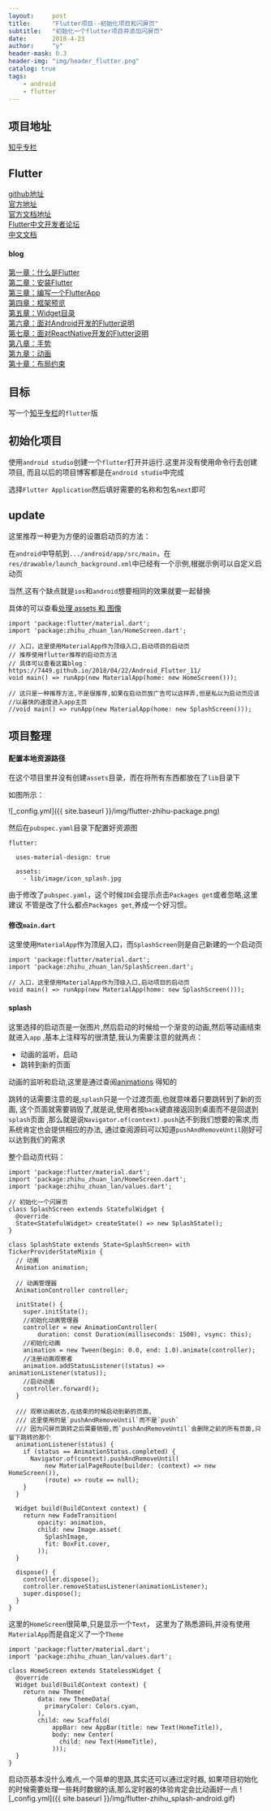 ```yaml
---
layout:     post
title:      "Flutter项目--初始化项目和闪屏页"
subtitle:   "初始化一个flutter项目并添加闪屏页"
date:       2018-4-23
author:     "y"
header-mask: 0.3
header-img: "img/header_flutter.png"
catalog: true
tags:
    - android
    - flutter
---
```


## 项目地址

[知乎专栏](https://github.com/7449/flutter-zhihu_zhuanlan)

## Flutter

[github地址](https://github.com/flutter/flutter)<br>
[官方地址](https://flutter.io/)<br>
[官方文档地址](https://flutter.io/docs/)<br>
[Flutter中文开发者论坛](http://flutter-dev.com/)<br>
[中文文档](http://doc.flutter-dev.cn/)<br>

#### blog

[第一章：什么是Flutter](https://7449.github.io/2018/03/19/Android_Flutter_1/)<br>
[第二章：安装Flutter](https://7449.github.io/2018/03/19/Android_Flutter_2/)<br>
[第三章：编写一个FlutterApp](https://7449.github.io/2018/03/26/Android_Flutter_3/)<br>
[第四章：框架预览](https://7449.github.io/2018/03/26/Android_Flutter_4/)<br>
[第五章：Widget目录](https://7449.github.io/2018/04/12/Android_Flutter_5/)<br>
[第六章：面对Android开发的Flutter说明](https://7449.github.io/2018/04/16/Android_Flutter_6/)<br>
[第七章：面对ReactNative开发的Flutter说明](https://7449.github.io/2018/04/17/Android_Flutter_7/)<br>
[第八章：手势](https://7449.github.io/2018/04/20/Android_Flutter_8/)<br>
[第九章：动画](https://7449.github.io/2018/04/20/Android_Flutter_9/)<br>
[第十章：布局约束](https://7449.github.io/2018/04/21/Android_Flutter_10/)<br>

## 目标

写一个[知乎专栏](https://github.com/7449/ZLSimple)的`flutter`版

## 初始化项目

使用`android studio`创建一个`flutter`打开并运行.这里并没有使用命令行去创建项目,
而且以后的项目博客都是在`android studio`中完成

选择`Flutter Application`然后填好需要的名称和包名`next`即可

## update

这里推荐一种更为方便的设置启动页的方法：

在`android`中导航到`.../android/app/src/main`，在`res/drawable/launch_background.xml`中已经有一个示例,根据示例可以自定义启动页

当然,这有个缺点就是`ios`和`android`想要相同的效果就要一起替换

具体的可以查看[处理 assets 和 图像](https://7449.github.io/2018/04/22/Android_Flutter_11/)

    import 'package:flutter/material.dart';
    import 'package:zhihu_zhuan_lan/HomeScreen.dart';
    
    // 入口，这里使用MaterialApp作为顶级入口,启动项目的启动页
    // 推荐使用flutter推荐的启动页方法
    // 具体可以查看这篇blog：https://7449.github.io/2018/04/22/Android_Flutter_11/
    void main() => runApp(new MaterialApp(home: new HomeScreen()));
    
    // 这只是一种推荐方法,不是很推荐,如果在启动页放广告可以这样弄,但是私以为启动页应该
    //以最快的速度进入app主页
    //void main() => runApp(new MaterialApp(home: new SplashScreen()));
    

## 项目整理

#### 配置本地资源路径

在这个项目里并没有创建`assets`目录，而在将所有东西都放在了`lib`目录下

如图所示：

![_config.yml]({{ site.baseurl }}/img/flutter-zhihu-package.png)

然后在`pubspec.yaml`目录下配置好资源图

    flutter:
    
      uses-material-design: true
    
      assets:
        - lib/image/icon_splash.jpg

由于修改了`pubspec.yaml`，这个时候`IDE`会提示点击`Packages get`或者忽略,这里建议
不管是改了什么都点`Packages get`,养成一个好习惯。

#### 修改`main.dart`

这里使用`MaterialApp`作为顶层入口，而`SplashScreen`则是自己新建的一个启动页

    import 'package:flutter/material.dart';
    import 'package:zhihu_zhuan_lan/SplashScreen.dart';
    
    // 入口，这里使用MaterialApp作为顶级入口,启动项目的启动页
    void main() => runApp(new MaterialApp(home: new SplashScreen()));


#### splash

这里选择的启动页是一张图片,然后启动的时候给一个渐变的动画,然后等动画结束就进入`app`
,基本上注释写的很清楚,我认为需要注意的就两点：

* 动画的监听，启动
* 跳转到新的页面


动画的监听和启动,这里是通过查阅[animations](https://flutter.io/animations/)
得知的

跳转的话需要注意的是,`splash`只是一个过渡页面,也就意味着只要跳转到了新的页面,
这个页面就需要销毁了,就是说,使用者按`back`键直接返回到桌面而不是回退到`splash`页面
,那么就是说`Navigator.of(context).push`达不到我们想要的需求,而系统肯定也会提供相应的办法,
通过查阅源码可以知道`pushAndRemoveUntil`刚好可以达到我们的需求


整个启动页代码：

    import 'package:flutter/material.dart';
    import 'package:zhihu_zhuan_lan/HomeScreen.dart';
    import 'package:zhihu_zhuan_lan/values.dart';
    
    // 初始化一个闪屏页
    class SplashScreen extends StatefulWidget {
      @override
      State<StatefulWidget> createState() => new SplashState();
    }
    
    class SplashState extends State<SplashScreen> with TickerProviderStateMixin {
      // 动画
      Animation animation;
    
      // 动画管理器
      AnimationController controller;
    
      initState() {
        super.initState();
        //初始化动画管理器
        controller = new AnimationController(
            duration: const Duration(milliseconds: 1500), vsync: this);
        //初始化动画
        animation = new Tween(begin: 0.0, end: 1.0).animate(controller);
        //注册动画观察者
        animation.addStatusListener((status) => animationListener(status));
        //启动动画
        controller.forward();
      }
    
      /// 观察动画状态,在结束的时候启动到新的页面,
      /// 这里使用的是`pushAndRemoveUntil`而不是`push`
      /// 因为闪屏页跳转之后需要销毁,而`pushAndRemoveUntil`会删除之前的所有页面,只留下跳转的那个
      animationListener(status) {
        if (status == AnimationStatus.completed) {
          Navigator.of(context).pushAndRemoveUntil(
              new MaterialPageRoute(builder: (context) => new HomeScreen()),
              (route) => route == null);
        }
      }
    
      Widget build(BuildContext context) {
        return new FadeTransition(
            opacity: animation,
            child: new Image.asset(
              SplashImage,
              fit: BoxFit.cover,
            ));
      }
    
      dispose() {
        controller.dispose();
        controller.removeStatusListener(animationListener);
        super.dispose();
      }
    }

这里的`HomeScreen`很简单,只是显示一个`Text`，
这里为了熟悉源码,并没有使用`MaterialApp`而是自定义了一个`Theme`
    
    import 'package:flutter/material.dart';
    import 'package:zhihu_zhuan_lan/values.dart';
    
    class HomeScreen extends StatelessWidget {
      @override
      Widget build(BuildContext context) {
        return new Theme(
            data: new ThemeData(
              primaryColor: Colors.cyan,
            ),
            child: new Scaffold(
                appBar: new AppBar(title: new Text(HomeTitle)),
                body: new Center(
                  child: new Text(HomeTitle),
                )));
      }
    }

启动页基本没什么难点,一个简单的思路,其实还可以通过定时器,
如果项目初始化的时候需要处理一些耗时数据的话,那么定时器的体验肯定会比动画好一点
![_config.yml]({{ site.baseurl }}/img/flutter-zhihu_splash-android.gif)
